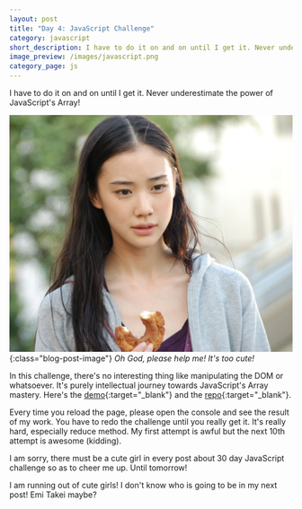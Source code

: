 ```yaml
---
layout: post
title: "Day 4: JavaScript Challenge"
category: javascript
short_description: I have to do it on and on until I get it. Never underestimate the power of JavaScript's Array!
image_preview: /images/javascript.png
category_page: js
---
```


I have to do it on and on until I get it. Never underestimate the power of JavaScript's Array!


![she is cute](/images/aoi.jpg){:class="blog-post-image"}
<em class="description">Oh God, please help me! It's too cute!</em>

In this challenge, there's no interesting thing like manipulating the DOM or
whatsoever. It's purely intellectual journey towards JavaScript's Array
mastery. Here's the [demo](/demo_day4){:target="_blank"} and
the [repo](https://github.com/miayam/js30){:target="_blank"}.

Every time you reload the page, please open the console and see the result
of my work. You have to redo the challenge until you really get it. It's really
hard, especially reduce method. My first attempt is awful but the next 10th
attempt is awesome (kidding).

I am sorry, there must be a cute girl in every post about 30 day JavaScript
challenge so as to cheer me up. Until tomorrow!

I am running out of cute girls! I don't know who is going to be in my next post!
Emi Takei maybe?
